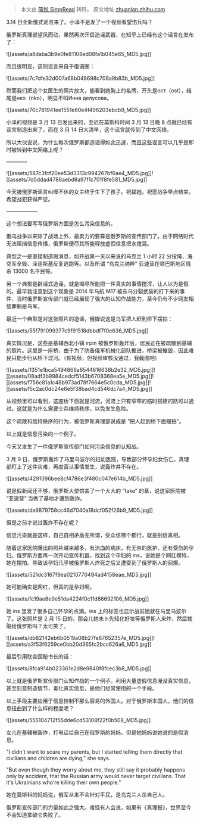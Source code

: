 > 本文由 [简悦 SimpRead](http://ksria.com/simpread/) 转码， 原文地址 [zhuanlan.zhihu.com](https://zhuanlan.zhihu.com/p/479077220)

3.14 日全新俄式谣言来了。小泽不是发了一个视频看望伤兵吗？

俄罗斯真理部望风而动，果然再次开启造谣武器，在知乎上已经有这个谣言在发布了：

![[assets/a8daba3b9e0fe81108ed08fa1b045e65_MD5.jpg]]

而且很明显，这则谣言来自于俄语圈：

![[assets/7c7dfe32d007a68b048698c708a9b83b_MD5.jpg]]

然而我们把这个女医生的照片放大，能看到她胸上的名牌，开头是ост（ost），结尾是нко（nko），明显不叫Инна делусова。

![[assets/70c781941ee1551e60e4f496203ebcb9_MD5.jpg]]

小泽的视频是 3 月 13 日发出来的，至迟在莫斯科时间 3 月 13 日晚 8 点就已经有谣言制造出来了。而在 3 月 14 日大清早，这个谣言就传到了中文网络。

所以大伙说说，为什么每次俄罗斯都造谣得如此迅速，而且这些谣言可以几乎是即时被转到中文网络上呢？ ️

————

![[assets/587c3fcf20ee53d3313c994267bf6ae4_MD5.jpg]]![[assets/7d5ddad4786aebd8a97f1c701f8fe581_MD5.jpg]]

今天被俄罗斯谣言纠缠不休的女主终于生下了孩子。祝福她。祝愿战争早点结束。希望战犯获得严惩。

——————

这个想法要写写俄罗斯方面是怎么污染信息的。

俄乌战争以来除了战场上外，最卖力的要算是俄罗斯的宣传部门了。由于网络时代无法阻挡信息传播，俄罗斯便尽其所能释放虚假信息把水搅混。

典型之一是直接制造假消息，如开战第一天以来说的乌克兰 1 小时 22 分投降、海空军全毁、泽连斯基反复逃跑等。以及所谓 “乌克兰纳粹” 亚速营在顿巴斯地区残杀 13000 名平民等。

另一个典型是辟谣式造谣，就是竭尽所能把一件真实的事情搅浑，让人以为是假的。最早我注意到这个现象是 2014 年马航 M17 被东乌分裂武装的打下来的事件，当时俄罗斯宣传部门就已经展现了强大的认知作战能力，至今仍有不少网友相信罪魁是乌军。

最近一个典型是对这张照片的造谣，俄媒说这是乌军把人赶到桥下摆拍：

![[assets/55f791099377c9f91518dbbdf7f0e636_MD5.jpg]]

真实情况是，这些是基辅西北小镇 irpin 被俄罗斯轰炸后，居民正在被疏散到基辅的照片。这里是一座桥，由于为了防备俄军机械化部队推进，桥梁被摧毁，因此难民只能步行从桥下过河。（有视频，但视频审核没通过，我截图吧）

![[assets/1351e1bca5494866a6544616638b2e32_MD5.jpg]]![[assets/08adf3b9984cedcf5143b6708368ea5e_MD5.jpg]]![[assets/f756c81a1c48b973ad78f7664e5c0cda_MD5.jpg]]![[assets/f5c2ac0dc24e6e5f38bad4cd546dc7a4_MD5.jpg]]

从视频里可以看到，这座桥下面就是河流，河流上只有窄窄的临时搭建的路可以通过。这就是为什么需要士兵维持秩序，以免发生危险。

这个疏散和维持秩序的行为，被俄罗斯真理部说成是 “把人赶到桥下面摆拍”。

以上就是信息污染的一个例子。

今天又发生了一件俄罗斯宣传部门如何污染信息的认知战。

3 月 9 日，俄罗斯轰炸了马里乌波尔的妇幼医院，导致部分怀孕妇女伤亡。真理部盯上了这件灾难，再度否认事情发生，说轰炸并不存在。

![[assets/4291096bee8cf4786e3f480c047e614b_MD5.jpg]]

说是假新闻还不够，俄罗斯大使馆盖了一个大大的 “fake” 的章，说这家医院被 “亚速营” 当做了基地才遭到轰炸。

![[assets/da9879758cc46d7040a18dcf052f26b9_MD5.jpg]]

但是之前才说过轰炸不存在呢？

信息污染就是这样，自己自相矛盾无所谓，受众信哪个都行，就是别信真相。

随着这家医院曝出的照片越来越多，有流血的病床，有无奈的医护，还有受伤的孕妇。俄罗斯方面再一次开动宣传机器，找到这个孕妇的 ins，说她是个网红模特，她在摆拍。导致该孕妇几乎被俄罗斯人炸死之后又遭受到了俄罗斯人的网爆。

![[assets/521dc3167f9ea0210770494ad4158eae_MD5.jpg]]

她可能确实是网红，但真的是孕妇啊。

![[assets/fc19ae8e9e51da4224f0c11d86692106_MD5.jpg]]

她 ins 里发了很多自己怀孕的点滴。ins 上的标签也显示战前她就在马里乌波尔了。这张照片是 2 月 15 日的。那会儿她未卜先知化好妆等俄罗斯人来炸，然后栽赃给俄罗斯吗？太可笑了。

![[assets/db82142eb6b0519a08b27fe67652357e_MD5.jpg]]![[assets/a3f53f6259ce0bb20d365fc2bcc626a6_MD5.jpg]]

最后引用联合国秘书长的话：

![[assets/8fca914b023361e2d8e9840f8fcec3b8_MD5.jpg]]

以上就是俄罗斯宣传部门认知作战的一个例子。利用大量虚假信息淹没真实信息，甚至刻意制造情节，毒化真实信息，是他们经常使用的一个手段。

以上手段主要应用于信息控制不那么容易的外国人。对于俄罗斯本国人，他们的信息扭曲到了什么样的程度呢？

![[assets/555104712f55dde6cd53108f22f0b508_MD5.jpg]]

女儿在基辅被轰炸，打电话给自己在俄罗斯的妈妈。但是她妈妈说她说的是假消息。

"I didn't want to scare my parents, but I started telling them directly that civilians and children are dying," she says.

"But even though they worry about me, they still say it probably happens only by accident, that the Russian army would never target civilians. That it's Ukrainians who're killing their own people."

她在莫斯科的妈妈说，俄军从来不会针对平民，是乌克兰人杀自己人。

俄罗斯宣传部门的力量如此之强大。难怪有人会说，如果有《真理报》，世界至今不会知道拿破仑失败了。